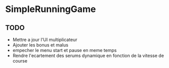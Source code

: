 # SimpleRunningGame

## TODO
* Mettre a jour l'UI multiplicateur
* Ajouter les bonus et malus
* empecher le menu start et pause en meme temps
* Rendre l'ecartement des serums dynamique en fonction de la vitesse de course